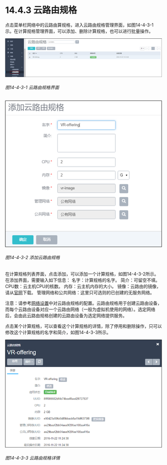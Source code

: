 # 14.4.3 云路由规格

点击菜单栏网络中的云路由算规格，进入云路由规格管理界面，如图14-4-3-1示。在计算规格管理界面，可以添加、删除计算规格，也可以进行批量操作。

![png](../images/14-4-3-1.png "图14-4-3-1 云路由规格界面")
###### 图14-4-3-1 云路由规格界面


![png](../images/14-4-3-2.png "图14-4-3-2 添加云路由规格")

###### 图14-4-3-2 添加云路由规格

在计算规格列表界面，点击添加，可以添加一个计算规格，如图14-4-3-2所示。在添加界面，需要输入如下信息：
名字：计算规格的名字。
简介：可留空不填。
CPU数：云主机CPU的核数。
内存：云主机内存的大小。
镜像：云路由的镜像，请从[官网](/www.mevoco.com)下载。
管理网络和公共网络：这里只可选则的已创建的无服务网络。

注意：请参考[网络设置](/Network/VR-network.md)中对云路由规格的配置。云路由规格用于创建云路由设备，而每个云路由设备对应一个云路由网络（一般为虚拟机使用的网络）。选定网络后，会由此云路由规格创建的云路由设备为选定网络提供服务。

点击某个计算规格，可以查看这个计算规格的详情，除了停用和删除操作，只可以修改这个计算规格的名字和简介，如图14-4-3-3所示。


![png](../images/14-4-3-3.png "图14-4-3-3 云路由规格详情")

###### 图14-4-3-3 云路由规格详情

